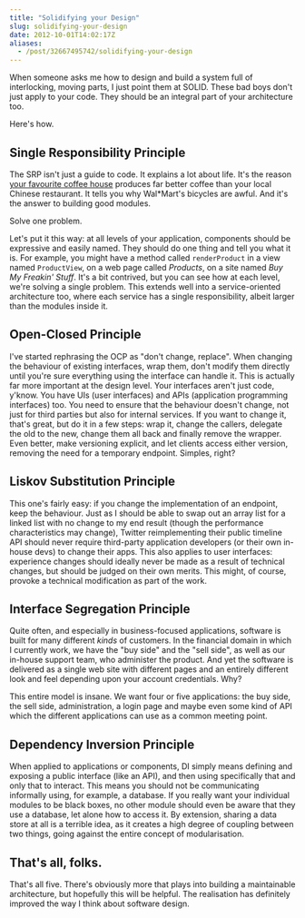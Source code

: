 ```yaml
---
title: "Solidifying your Design"
slug: solidifying-your-design
date: 2012-10-01T14:02:17Z
aliases:
  - /post/32667495742/solidifying-your-design
---
```


When someone asks me how to design and build a system full of
interlocking, moving parts, I just point them at SOLID. These bad boys
don't just apply to your code. They should be an integral part of your
architecture too.

Here's how.

<!--more-->

## Single Responsibility Principle

The SRP isn't just a guide to code. It explains a lot about life. It's
the reason [your favourite coffee house](http://www.taylor-st.com/)
produces far better coffee than your local Chinese restaurant. It tells
you why Wal\*Mart's bicycles are awful. And it's the answer to building
good modules.

Solve one problem.

Let's put it this way: at all levels of your application, components
should be expressive and easily named. They should do one thing and tell
you what it is. For example, you might have a method called
`renderProduct` in a view named `ProductView`, on a web page called
_Products_, on a site named _Buy My Freakin' Stuff_. It's a bit
contrived, but you can see how at each level, we're solving a single
problem. This extends well into a service-oriented architecture too,
where each service has a single responsibility, albeit larger than the
modules inside it.

## Open-Closed Principle

I've started rephrasing the OCP as "don't change, replace". When
changing the behaviour of existing interfaces, wrap them, don't modify
them directly until you're sure everything using the interface can
handle it. This is actually far more important at the design level. Your
interfaces aren't just code, y'know. You have UIs (user interfaces) and
APIs (application programming interfaces) too. You need to ensure that
the behaviour doesn't change, not just for third parties but also for
internal services. If you want to change it, that's great, but do it in
a few steps: wrap it, change the callers, delegate the old to the new,
change them all back and finally remove the wrapper. Even better, make
versioning explicit, and let clients access either version, removing the
need for a temporary endpoint. Simples, right?

## Liskov Substitution Principle

This one's fairly easy: if you change the implementation of an endpoint,
keep the behaviour. Just as I should be able to swap out an array list
for a linked list with no change to my end result (though the
performance characteristics may change), Twitter reimplementing their
public timeline API should never require third-party application
developers (or their own in-house devs) to change their apps. This also
applies to user interfaces: experience changes should ideally never be
made as a result of technical changes, but should be judged on their own
merits. This might, of course, provoke a technical modification as part
of the work.

## Interface Segregation Principle

Quite often, and especially in business-focused applications, software
is built for many different _kinds_ of customers. In the financial
domain in which I currently work, we have the "buy side" and the "sell
side", as well as our in-house support team, who administer the product.
And yet the software is delivered as a single web site with different
pages and an entirely different look and feel depending upon your
account credentials. Why?

This entire model is insane. We want four or five applications: the buy
side, the sell side, administration, a login page and maybe even some
kind of API which the different applications can use as a common meeting
point.

## Dependency Inversion Principle

When applied to applications or components, DI simply means defining and
exposing a public interface (like an API), and then using specifically
that and only that to interact. This means you should not be
communicating informally using, for example, a database. If you really
want your individual modules to be black boxes, no other module should
even be aware that they use a database, let alone how to access it. By
extension, sharing a data store at all is a terrible idea, as it creates
a high degree of coupling between two things, going against the entire
concept of modularisation.

## That's all, folks.

That's all five. There's obviously more that plays into building a
maintainable architecture, but hopefully this will be helpful. The
realisation has definitely improved the way I think about software
design.
